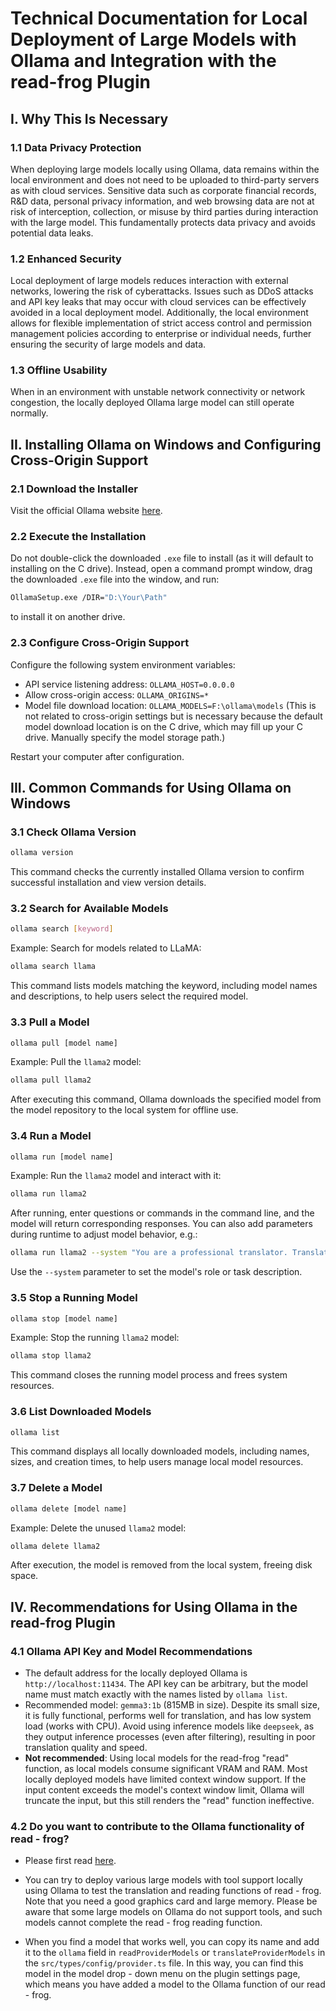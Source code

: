 # Technical Documentation for Local Deployment of Large Models with Ollama and Integration with the read-frog Plugin

## I. Why This Is Necessary

### 1.1 Data Privacy Protection

When deploying large models locally using Ollama, data remains within the local environment and does not need to be uploaded to third-party servers as with cloud services. Sensitive data such as corporate financial records, R&D data, personal privacy information, and web browsing data are not at risk of interception, collection, or misuse by third parties during interaction with the large model. This fundamentally protects data privacy and avoids potential data leaks.

### 1.2 Enhanced Security

Local deployment of large models reduces interaction with external networks, lowering the risk of cyberattacks. Issues such as DDoS attacks and API key leaks that may occur with cloud services can be effectively avoided in a local deployment model. Additionally, the local environment allows for flexible implementation of strict access control and permission management policies according to enterprise or individual needs, further ensuring the security of large models and data.

### 1.3 Offline Usability

When in an environment with unstable network connectivity or network congestion, the locally deployed Ollama large model can still operate normally.

## II. Installing Ollama on Windows and Configuring Cross-Origin Support

### 2.1 Download the Installer

Visit the official Ollama website [here](https://ollama.ai/).

### 2.2 Execute the Installation

Do not double-click the downloaded `.exe` file to install (as it will default to installing on the C drive). Instead, open a command prompt window, drag the downloaded `.exe` file into the window, and run:

```bash
OllamaSetup.exe /DIR="D:\Your\Path"
```

to install it on another drive.

### 2.3 Configure Cross-Origin Support

Configure the following system environment variables:

- API service listening address: `OLLAMA_HOST=0.0.0.0`
- Allow cross-origin access: `OLLAMA_ORIGINS=*`
- Model file download location: `OLLAMA_MODELS=F:\ollama\models`
  (This is not related to cross-origin settings but is necessary because the default model download location is on the C drive, which may fill up your C drive. Manually specify the model storage path.)

Restart your computer after configuration.

## III. Common Commands for Using Ollama on Windows

### 3.1 Check Ollama Version

```bash
ollama version
```

This command checks the currently installed Ollama version to confirm successful installation and view version details.

### 3.2 Search for Available Models

```bash
ollama search [keyword]
```

Example: Search for models related to LLaMA:

```bash
ollama search llama
```

This command lists models matching the keyword, including model names and descriptions, to help users select the required model.

### 3.3 Pull a Model

```bash
ollama pull [model name]
```

Example: Pull the `llama2` model:

```bash
ollama pull llama2
```

After executing this command, Ollama downloads the specified model from the model repository to the local system for offline use.

### 3.4 Run a Model

```bash
ollama run [model name]
```

Example: Run the `llama2` model and interact with it:

```bash
ollama run llama2
```

After running, enter questions or commands in the command line, and the model will return corresponding responses. You can also add parameters during runtime to adjust model behavior, e.g.:

```bash
ollama run llama2 --system "You are a professional translator. Translate the user's input into English."
```

Use the `--system` parameter to set the model's role or task description.

### 3.5 Stop a Running Model

```bash
ollama stop [model name]
```

Example: Stop the running `llama2` model:

```bash
ollama stop llama2
```

This command closes the running model process and frees system resources.

### 3.6 List Downloaded Models

```bash
ollama list
```

This command displays all locally downloaded models, including names, sizes, and creation times, to help users manage local model resources.

### 3.7 Delete a Model

```bash
ollama delete [model name]
```

Example: Delete the unused `llama2` model:

```bash
ollama delete llama2
```

After execution, the model is removed from the local system, freeing disk space.

## IV. Recommendations for Using Ollama in the read-frog Plugin

### 4.1 Ollama API Key and Model Recommendations

- The default address for the locally deployed Ollama is `http://localhost:11434`. The API key can be arbitrary, but the model name must match exactly with the names listed by `ollama list`.
- Recommended model: `gemma3:1b` (815MB in size). Despite its small size, it is fully functional, performs well for translation, and has low system load (works with CPU). Avoid using inference models like `deepseek`, as they output inference processes (even after filtering), resulting in poor translation quality and speed.
- **Not recommended**: Using local models for the read-frog "read" function, as local models consume significant VRAM and RAM. Most locally deployed models have limited context window support. If the input content exceeds the model's context window limit, Ollama will truncate the input, but this still renders the "read" function ineffective.

### 4.2 Do you want to contribute to the Ollama functionality of read - frog?

- Please first read [here](https://readfrog.app/en/tutorial/contribution).

- You can try to deploy various large models with tool support locally using Ollama to test the translation and reading functions of read - frog. Note that you need a good graphics card and large memory. Please be aware that some large models on Ollama do not support tools, and such models cannot complete the read - frog reading function.

- When you find a model that works well, you can copy its name and add it to the `ollama` field in `readProviderModels` or `translateProviderModels` in the `src/types/config/provider.ts` file. In this way, you can find this model in the model drop - down menu on the plugin settings page, which means you have added a model to the Ollama function of our read - frog.
